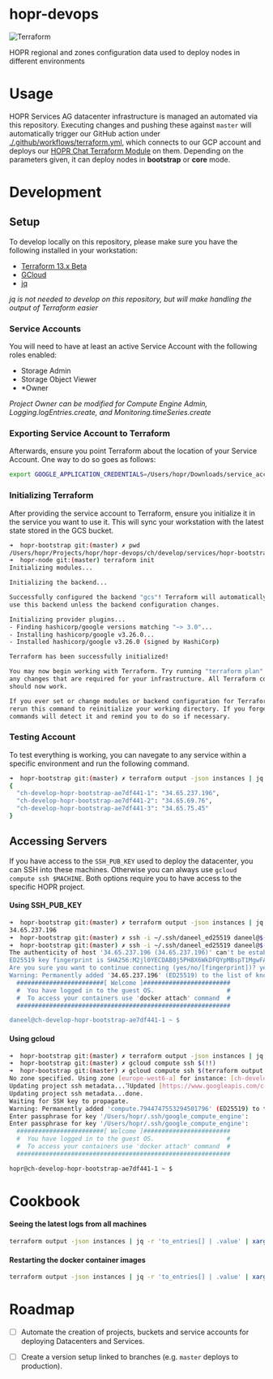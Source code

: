 # hopr-devops
![Terraform](https://github.com/hoprnet/hopr-devops/workflows/Terraform/badge.svg)

HOPR regional and zones configuration data used to deploy nodes in different environments

# Usage

HOPR Services AG datacenter infrastructure is managed an automated via this repository. Executing changes and pushing these against `master` will automatically trigger our GitHub action under [./.github/workflows/terraform.yml](./.github/workflows/terraform.yml), which connects to our GCP account and deploys our [HOPR Chat Terraform Module](./modules/services/hopr) on them. Depending on the parameters given, it can deploy nodes in **bootstrap** or **core** mode.


# Development

## Setup

To develop locally on this repository, please make sure you have the following installed in your workstation:

- [Terraform 13.x Beta](https://github.com/hashicorp/terraform/issues/25016)
- [GCloud](https://cloud.google.com/sdk/install)
- [jq](https://stedolan.github.io/jq/download/)

_jq is not needed to develop on this repository, but will make handling the output of Terraform easier_

### Service Accounts

You will need to have at least an active Service Account with the following roles enabled:

- Storage Admin
- Storage Object Viewer
- *Owner

_*Project Owner can be modified for Compute Engine Admin, Logging.logEntries.create, and Monitoring.timeSeries.create*_

### Exporting Service Account to Terraform

Afterwards, ensure you point Terraform about the location of your Service Account. One way to do so goes as follows:

```bash
export GOOGLE_APPLICATION_CREDENTIALS=/Users/hopr/Downloads/service_account_json_file.json
```

### Initializing Terraform

After providing the service account to Terraform, ensure you initialize it in the service you want to use it. This will sync your workstation with the latest state stored in the GCS bucket.

```bash
➜  hopr-bootstrap git:(master) ✗ pwd
/Users/hopr/Projects/hopr/hopr-devops/ch/develop/services/hopr-bootstrap
➜  hopr-node git:(master) terraform init
Initializing modules...

Initializing the backend...

Successfully configured the backend "gcs"! Terraform will automatically
use this backend unless the backend configuration changes.

Initializing provider plugins...
- Finding hashicorp/google versions matching "~> 3.0"...
- Installing hashicorp/google v3.26.0...
- Installed hashicorp/google v3.26.0 (signed by HashiCorp)

Terraform has been successfully initialized!

You may now begin working with Terraform. Try running "terraform plan" to see
any changes that are required for your infrastructure. All Terraform commands
should now work.

If you ever set or change modules or backend configuration for Terraform,
rerun this command to reinitialize your working directory. If you forget, other
commands will detect it and remind you to do so if necessary.
```


### Testing Account
To test everything is working, you can navegate to any service within a specific environment and run the following command.

```bash
➜  hopr-bootstrap git:(master) ✗ terraform output -json instances | jq
{
  "ch-develop-hopr-bootstrap-ae7df441-1": "34.65.237.196",
  "ch-develop-hopr-bootstrap-ae7df441-2": "34.65.69.76",
  "ch-develop-hopr-bootstrap-ae7df441-3": "34.65.75.45"
}
```

## Accessing Servers
If you have access to the `SSH_PUB_KEY` used to deploy the datacenter, you can SSH into these machines. Otherwise you can always use `gcloud compute ssh $MACHINE`. Both options require you to have access to the specific HOPR project.

#### Using SSH_PUB_KEY
```bash
➜  hopr-bootstrap git:(master) ✗ terraform output -json instances | jq -r 'to_entries[] | .value' | head -n 1
34.65.237.196
➜  hopr-bootstrap git:(master) ✗ ssh -i ~/.ssh/daneel_ed25519 daneel@$(!!)
➜  hopr-bootstrap git:(master) ✗ ssh -i ~/.ssh/daneel_ed25519 daneel@$(terraform output -json instances | jq -r 'to_entries[] | .value' | head -n 1)
The authenticity of host '34.65.237.196 (34.65.237.196)' can't be established.
ED25519 key fingerprint is SHA256:M2jl0YECDAB0j5PH8X6WkDFQYpMBspT1MgwFAO2CdkI.
Are you sure you want to continue connecting (yes/no/[fingerprint])? yes
Warning: Permanently added '34.65.237.196' (ED25519) to the list of known hosts.
  ########################[ Welcome ]########################
  #  You have logged in to the guest OS.                    #
  #  To access your containers use 'docker attach' command  #
  ###########################################################

daneel@ch-develop-hopr-bootstrap-ae7df441-1 ~ $
```

#### Using gcloud
```bash
➜  hopr-bootstrap git:(master) ✗ terraform output -json instances | jq -r 'to_entries[] | .value' | head -n 1
➜  hopr-bootstrap git:(master) ✗ gcloud compute ssh $(!!)
➜  hopr-bootstrap git:(master) ✗ gcloud compute ssh $(terraform output -json instances | jq -r 'to_entries[] | .key' | head -n 1)
No zone specified. Using zone [europe-west6-a] for instance: [ch-develop-hopr-bootstrap-ae7df441-1].
Updating project ssh metadata...⠹Updated [https://www.googleapis.com/compute/v1/projects/hopr-ch-develop].
Updating project ssh metadata...done.
Waiting for SSH key to propagate.
Warning: Permanently added 'compute.7944747553294501796' (ED25519) to the list of known hosts.
Enter passphrase for key '/Users/hopr/.ssh/google_compute_engine':
Enter passphrase for key '/Users/hopr/.ssh/google_compute_engine':
  ########################[ Welcome ]########################
  #  You have logged in to the guest OS.                    #
  #  To access your containers use 'docker attach' command  #
  ###########################################################

hopr@ch-develop-hopr-bootstrap-ae7df441-1 ~ $
```

# Cookbook

#### Seeing the latest logs from all machines

```bash
terraform output -json instances | jq -r 'to_entries[] | .value' | xargs -n1 -I {} ssh daneel@{} "docker ps -q --filter \"ancestor=hopr/chat\" | xargs -I [] docker logs --tail 10 []"
```

#### Restarting the docker container images
```bash
terraform output -json instances | jq -r 'to_entries[] | .value' | xargs -n1 -I {} ssh daneel@{} "docker ps -q --filter \"ancestor=hopr/chat\" | xargs -I [] docker restart []"
```


# Roadmap

- [ ] Automate the creation of projects, buckets and service accounts for deploying Datacenters and Services.
- [ ] Create a version setup linked to branches (e.g. `master` deploys to production).

